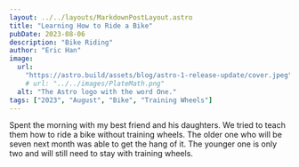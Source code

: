 ```yaml
---
layout: ../../layouts/MarkdownPostLayout.astro
title: "Learning How to Ride a Bike"
pubDate: 2023-08-06
description: "Bike Riding"
author: "Eric Han"
image:
  url:
    "https://astro.build/assets/blog/astro-1-release-update/cover.jpeg"
    # url: "../../images/PlateMath.png"
  alt: "The Astro logo with the word One."
tags: ["2023", "August", "Bike", "Training Wheels"]
---
```


Spent the morning with my best friend and his daughters. We tried to teach them how to ride a bike without training wheels. The older one who will be seven next month was able to get the hang of it. The younger one is only two and will still need to stay with training wheels.
